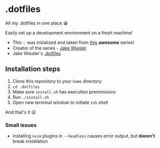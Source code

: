 # .dotfiles
All my .dotfiles in one place 😀

Easily set up a development environment on a fresh machine!

- This 💡 was initialized and taken from [this](https://www.youtube.com/watch?v=70YMTHAZyy4&list=PL1C97G3GhlHdANMFUIXTcFr14R7b7EBj9&ab_channel=JakeWiesler) **awesome** series!
- Creator of the series - [Jake Wiesler](https://www.jakewiesler.com/)
- Jake Wiesler's [.dotfiles](https://github.com/jakewies/.dotfiles)

## Installation steps

1. Clone this repository to your `home` directory
2. `cd .dotfiles`
3. Make sure `install.sh` has execution premmisions
4. Run `./install.sh`
5. Open new terminal window to initiate `zsh` shell

And that's it 😜

### Small issues

- installing `nvim` plugins in `--headless` causes error output, but **doesn't** break installation

